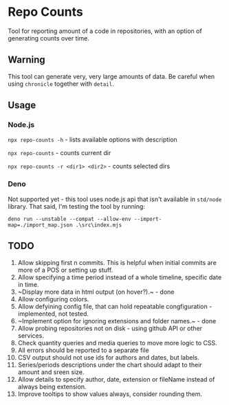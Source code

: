 # Repo Counts
Tool for reporting amount of a code in repositories, with an option of generating counts over time.

## Warning
This tool can generate very, very large amounts of data. Be careful when using `chronicle` together with `detail`.

## Usage

### Node.js
`npx repo-counts -h` - lists available options with description

`npx repo-counts` - counts current dir

`npx repo-counts -r <dir1> <dir2>` - counts selected dirs

### Deno
Not supported yet - this tool uses node.js api that isn't available in `std/node` library. That said, I'm testing the tool by running:

`deno run --unstable --compat --allow-env --import-map=./import_map.json .\src\index.mjs`

## TODO
1. Allow skipping first n commits. This is helpful when initial commits are more of a POS or setting up stuff.
2. Allow specifying a time period instead of a whole timeline, specific date in time.
3. ~Display more data in html output (on hover?).~ - done
4. Allow configuring colors.
5. Allow defyining config file, that can hold repeatable congfiguration - implemented, not tested.
6. ~Implement option for ignoring extensions and folder names.~ - done
7. Allow probing repositories not on disk - using github API or other services.
8. Check quantity queries and media queries to move more logic to CSS.
9. All errors should be reported to a separate file
10. CSV output should not use ids for authors and dates, but labels.
11. Series/periods descriptions under the chart should adapt to their amount and sreen size.
12. Allow details to specify author, date, extension or fileName instead of always being extension.
13. Improve tooltips to show values always, consider rounding them.
